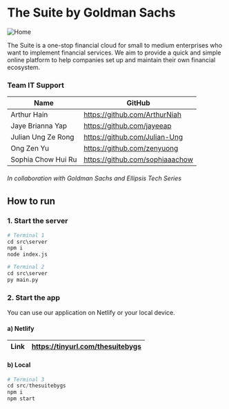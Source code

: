 # The Suite by Goldman Sachs

![Home](https://user-images.githubusercontent.com/89060200/187063743-cfbc06a3-21c7-4646-8978-6fc15a5267cc.png)

The Suite is a one-stop financial cloud for small to medium enterprises who want to implement financial services. We aim to provide a quick and simple online platform to help companies set up and maintain their own financial ecosystem.

### Team IT Support

| Name               | GitHub                          |
| ------------------ | ------------------------------- |
| Arthur Hain        | https://github.com/ArthurNiah   |
| Jaye Brianna Yap   | https://github.com/jayeeap      |
| Julian Ung Ze Rong | https://github.com/Julian-Ung   |
| Ong Zen Yu         | https://github.com/zenyuong     |
| Sophia Chow Hui Ru | https://github.com/sophiaaachow |

###### In collaboration with Goldman Sachs and Ellipsis Tech Series

## How to run

### 1. Start the server

```python
# Terminal 1
cd src\server
npm i
node index.js
```

```python
# Terminal 2
cd src\server
py main.py
```

### 2. Start the app

You can use our application on Netlify or your local device.

#### a) Netlify

| Link | https://tinyurl.com/thesuitebygs |
| ---- | -------------------------------- |

#### b) Local

```python
# Terminal 3
cd src/thesuitebygs
npm i
npm start
```
